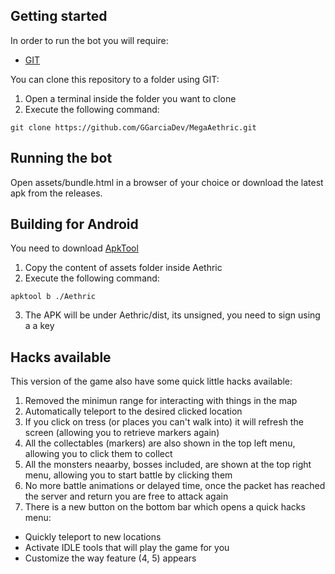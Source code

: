 ## Getting started

In order to run the bot you will require:
* [GIT](https://git-scm.com/downloads)

You can clone this repository to a folder using GIT:
1. Open a terminal inside the folder you want to clone
2. Execute the following command:
```
git clone https://github.com/GGarciaDev/MegaAethric.git
```

## Running the bot

Open assets/bundle.html in a browser of your choice or download the latest apk from the releases.

## Building for Android

You need to download [ApkTool](https://github.com/iBotPeaches/Apktool)
1. Copy the content of assets folder inside Aethric
2. Execute the following command:
```
apktool b ./Aethric
```
3. The APK will be under Aethric/dist, its unsigned, you need to sign using a a key


## Hacks available

This version of the game also have some quick little hacks available:
1. Removed the minimun range for interacting with things in the map
2. Automatically teleport to the desired clicked location
3. If you click on tress (or places you can't walk into) it will refresh the screen (allowing you to retrieve markers again)
4. All the collectables (markers) are also shown in the top left menu, allowing you to click them to collect
5. All the monsters neaarby, bosses included, are shown at the top right menu, allowing you to start battle by clicking them
6. No more battle animations or delayed time, once the packet has reached the server and return you are free to attack again
7. There is a new button on the bottom bar which opens a quick hacks menu:
  * Quickly teleport to new locations
  * Activate IDLE tools that will play the game for you
  * Customize the way feature (4, 5) appears
